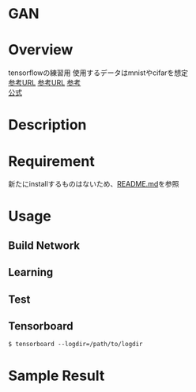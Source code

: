 GAN
====

# Overview
tensorflowの練習用
使用するデータはmnistやcifarを想定  
[参考URL](https://github.com/yihui-he/GAN-MNIST)
[参考URL](https://github.com/katsugeneration/sngan-with-projection-tensorflow/tree/master/models)
[参考](https://github.com/keiohta/tf_gans)  
[公式](https://github.com/carpedm20/DCGAN-tensorflow)

# Description



# Requirement
新たにinstallするものはないため、[README.md](../README.md)を参照

# Usage
## Build Network


## Learning
## Test

## Tensorboard
```
$ tensorboard --logdir=/path/to/logdir
```
 
# Sample Result
